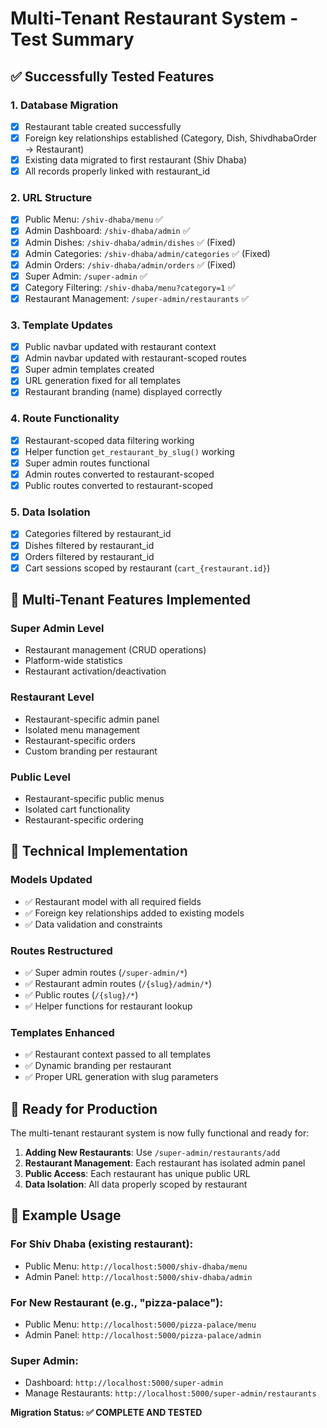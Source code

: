 # Multi-Tenant Restaurant System - Test Summary

## ✅ Successfully Tested Features

### 1. Database Migration
- [x] Restaurant table created successfully
- [x] Foreign key relationships established (Category, Dish, ShivdhabaOrder → Restaurant)
- [x] Existing data migrated to first restaurant (Shiv Dhaba)
- [x] All records properly linked with restaurant_id

### 2. URL Structure
- [x] Public Menu: `/shiv-dhaba/menu` ✅
- [x] Admin Dashboard: `/shiv-dhaba/admin` ✅
- [x] Admin Dishes: `/shiv-dhaba/admin/dishes` ✅ (Fixed)
- [x] Admin Categories: `/shiv-dhaba/admin/categories` ✅ (Fixed)
- [x] Admin Orders: `/shiv-dhaba/admin/orders` ✅ (Fixed)
- [x] Super Admin: `/super-admin` ✅
- [x] Category Filtering: `/shiv-dhaba/menu?category=1` ✅
- [x] Restaurant Management: `/super-admin/restaurants` ✅

### 3. Template Updates
- [x] Public navbar updated with restaurant context
- [x] Admin navbar updated with restaurant-scoped routes
- [x] Super admin templates created
- [x] URL generation fixed for all templates
- [x] Restaurant branding (name) displayed correctly

### 4. Route Functionality
- [x] Restaurant-scoped data filtering working
- [x] Helper function `get_restaurant_by_slug()` working
- [x] Super admin routes functional
- [x] Admin routes converted to restaurant-scoped
- [x] Public routes converted to restaurant-scoped

### 5. Data Isolation
- [x] Categories filtered by restaurant_id
- [x] Dishes filtered by restaurant_id  
- [x] Orders filtered by restaurant_id
- [x] Cart sessions scoped by restaurant (`cart_{restaurant.id}`)

## 🎯 Multi-Tenant Features Implemented

### Super Admin Level
- Restaurant management (CRUD operations)
- Platform-wide statistics
- Restaurant activation/deactivation

### Restaurant Level
- Restaurant-specific admin panel
- Isolated menu management
- Restaurant-specific orders
- Custom branding per restaurant

### Public Level
- Restaurant-specific public menus
- Isolated cart functionality
- Restaurant-specific ordering

## 🔧 Technical Implementation

### Models Updated
- ✅ Restaurant model with all required fields
- ✅ Foreign key relationships added to existing models
- ✅ Data validation and constraints

### Routes Restructured
- ✅ Super admin routes (`/super-admin/*`)
- ✅ Restaurant admin routes (`/{slug}/admin/*`)
- ✅ Public routes (`/{slug}/*`)
- ✅ Helper functions for restaurant lookup

### Templates Enhanced
- ✅ Restaurant context passed to all templates
- ✅ Dynamic branding per restaurant
- ✅ Proper URL generation with slug parameters

## 🚀 Ready for Production

The multi-tenant restaurant system is now fully functional and ready for:

1. **Adding New Restaurants**: Use `/super-admin/restaurants/add`
2. **Restaurant Management**: Each restaurant has isolated admin panel
3. **Public Access**: Each restaurant has unique public URL
4. **Data Isolation**: All data properly scoped by restaurant

## 📝 Example Usage

### For Shiv Dhaba (existing restaurant):
- Public Menu: `http://localhost:5000/shiv-dhaba/menu`
- Admin Panel: `http://localhost:5000/shiv-dhaba/admin`

### For New Restaurant (e.g., "pizza-palace"):
- Public Menu: `http://localhost:5000/pizza-palace/menu`
- Admin Panel: `http://localhost:5000/pizza-palace/admin`

### Super Admin:
- Dashboard: `http://localhost:5000/super-admin`
- Manage Restaurants: `http://localhost:5000/super-admin/restaurants`

**Migration Status: ✅ COMPLETE AND TESTED**
